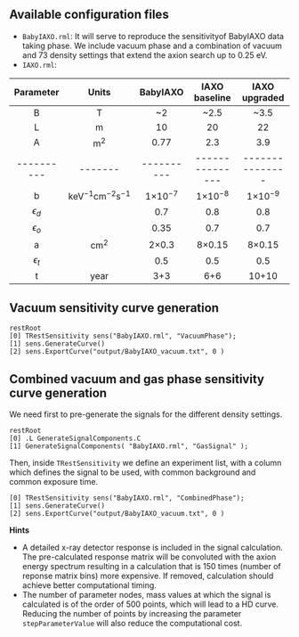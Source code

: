 
## Available configuration files

- `BabyIAXO.rml`: It will serve to reproduce the sensitivityof BabyIAXO data taking phase. We include vacuum phase and a combination of vacuum and 73 density settings that extend the axion search up to 0.25 eV.
- `IAXO.rml`: 

Parameter | Units | BabyIAXO | IAXO baseline | IAXO upgraded |
  :---:   | :---: |  :---:   |     :---:     |      :---:    |
B         |   T   |    ~2    |     ~2.5      |      ~3.5     |
L         |   m   |    10    |      20       |       22      |
A         | m$^2$ |    0.77  |      2.3      |       3.9     |
----------|-------|----------|---------------|---------------|
b         | keV$^{-1}$cm$^{-2}$s$^{-1}$ | 1$\times$10$^{-7}$ | 1$\times$10$^{-8}$ | 1$\times$10$^{-9}$ |
$\epsilon_d$ |    |   0.7    |      0.8      |     0.8       |
$\epsilon_o$ |    |   0.35   |      0.7      |     0.7       |
a         | cm$^2$ |  2$\times$0.3 | 8$\times$0.15 | 8$\times$0.15 |
$\epsilon_t$ |    |   0.5    |      0.5      |     0.5       |
t         | year  |   3+3    |      6+6      |    10+10      |

## Vacuum sensitivity curve generation

```
restRoot
[0] TRestSensitivity sens("BabyIAXO.rml", "VacuumPhase");
[1] sens.GenerateCurve()
[2] sens.ExportCurve("output/BabyIAXO_vacuum.txt", 0 )
```
## Combined vacuum and gas phase sensitivity curve generation

We need first to pre-generate the signals for the different density settings.

```
restRoot
[0] .L GenerateSignalComponents.C
[1] GenerateSignalComponents( "BabyIAXO.rml", "GasSignal" );
```

Then, inside `TRestSensitivity` we define an experiment list, with a
column which defines the signal to be used, with common background
and common exposure time.

```
[0] TRestSensitivity sens("BabyIAXO.rml", "CombinedPhase");
[1] sens.GenerateCurve()
[2] sens.ExportCurve("output/BabyIAXO_vacuum.txt", 0 )
```

**Hints**
- A detailed x-ray detector response is included in the signal calculation. The pre-calculated response matrix will be convoluted with the axion energy spectrum resulting in a calculation that is 150 times (number of reponse matrix bins) more expensive. If removed, calculation should achieve better computational timing.
- The number of parameter nodes, mass values at which the signal is calculated is of the order of 500 points, which will lead to a HD curve. Reducing the number of points by increasing the parameter `stepParameterValue` will also reduce the computational cost.
